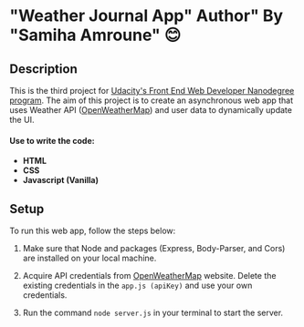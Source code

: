 # "Weather Journal App" Author" By "Samiha Amroune" :blush:

## Description

This is the third project for [Udacity's Front End Web Developer Nanodegree program](https://www.udacity.com/course/front-end-web-developer-nanodegree--nd0011).
The aim of this project is to create an asynchronous web app that uses Weather API ([OpenWeatherMap](https://openweathermap.org/)) and user data to dynamically update the UI.

#### Use to write the code:
 
- **HTML** 
- **CSS**
- **Javascript (Vanilla)**

## Setup

To run this web app, follow the steps below:

1. Make sure that Node and packages (Express, Body-Parser, and Cors) are installed on your local machine.

2. Acquire API credentials from [OpenWeatherMap](https://openweathermap.org/) website. 
Delete the existing credentials in the `app.js (apiKey)` and use your own credentials.

3. Run the command `node server.js` in your terminal to start the server.
